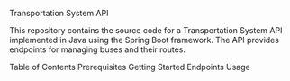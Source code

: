 Transportation System API

This repository contains the source code for a Transportation System API implemented in Java using the Spring Boot framework. The API provides endpoints for managing buses and their routes.

Table of Contents
Prerequisites
Getting Started
Endpoints
Usage
